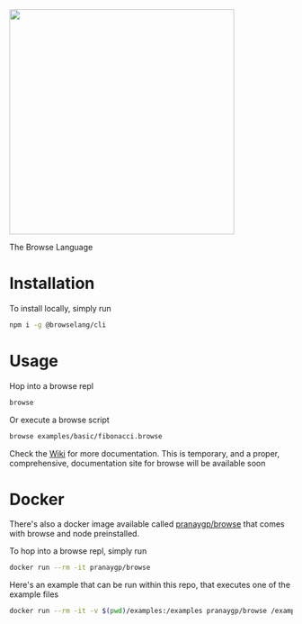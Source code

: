 <img src="https://raw.githubusercontent.com/windsorio/browse/master/images/full.png" width=400 />

The Browse Language

# Installation

To install locally, simply run

```bash
npm i -g @browselang/cli
```

# Usage

Hop into a browse repl

```bash
browse
```

Or execute a browse script

```bash
browse examples/basic/fibonacci.browse
```

Check the [Wiki](https://github.com/windsorio/browse/wiki) for more documentation. This is temporary, and a proper, comprehensive, documentation site for browse will be available soon

# Docker

There's also a docker image available called [pranaygp/browse](https://hub.docker.com/r/pranaygp/browse) that comes with browse and node preinstalled.

To hop into a browse repl, simply run

```bash
docker run --rm -it pranaygp/browse
```

Here's an example that can be run within this repo, that executes one of the example files

```bash
docker run --rm -it -v $(pwd)/examples:/examples pranaygp/browse /examples/fibonacci.browse
```

